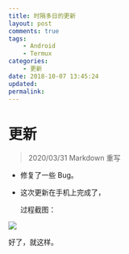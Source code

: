 ```yaml
---
title: 时隔多日的更新
layout: post
comments: true
tags:
    - Android
    - Termux
categories:
    - 更新
date: 2018-10-07 13:45:24
updated:
permalink:
---
```


# 更新

> 2020/03/31 Markdown 重写

-   修复了一些 Bug。
-   这次更新在手机上完成了，

    <!-- more -->

    过程截图：

![](https://s1.ax1x.com/2018/10/15/iUX2QK.jpg)

好了，就这样。
